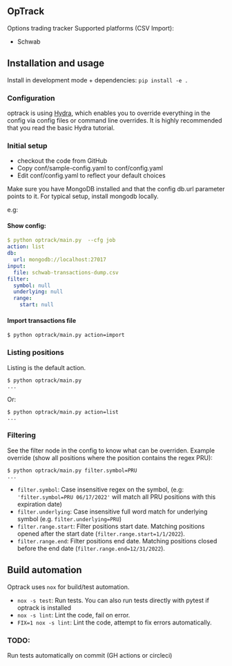 ## OpTrack
Options trading tracker
Supported platforms (CSV Import):
- Schwab

## Installation and usage
Install in development mode + dependencies: `pip install -e .`

### Configuration
optrack is using [Hydra](https://hydra.cc), which enables you to override everything in the config via config files
or command line overrides. It is highly recommended that you read the basic Hydra tutorial.

### Initial setup
- checkout the code from GitHub
- Copy conf/sample-config.yaml to conf/config.yaml
- Edit conf/config.yaml to reflect your default choices

Make sure you have MongoDB installed and that the config db.url parameter points to it.
For typical setup, install mongodb locally.

e.g:
#### Show config:
```yaml
$ python optrack/main.py  --cfg job
action: list
db:
  url: mongodb://localhost:27017
input:
  file: schwab-transactions-dump.csv
filter:
  symbol: null
  underlying: null
  range:
    start: null
```

#### Import transactions file
```commandline
$ python optrack/main.py action=import
```

### Listing positions
Listing is the default action.
```commandline
$ python optrack/main.py
...
```
Or:
```commandline
$ python optrack/main.py action=list
...
```

### Filtering
See the filter node in the config to know what can be overriden.
Example override (show all positions where the position contains the regex PRU):
```commandline
$ python optrack/main.py filter.symbol=PRU
...
```

- `filter.symbol`: Case insensitive regex on the symbol, (e.g: `'filter.symbol=PRU 06/17/2022'` will match all PRU positions with this expiration date)
- `filter.underlying`: Case insensitive full word match for underlying symbol (e.g. `filter.underlying=PRU`)
- `filter.range.start`: Filter positions start date. Matching positions opened after the start date (`filter.range.start=1/1/2022`). 
- `filter.range.end`: Filter positions end date. Matching positions closed before the end date (`filter.range.end=12/31/2022`). 

## Build automation
Optrack uses `nox` for build/test automation.
- `nox -s test`: Run tests. You can also run tests directly with pytest if optrack is installed
- `nox -s lint`: Lint the code, fail on error.
- `FIX=1 nox -s lint`: Lint the code, attempt to fix errors automatically.

### TODO:
Run tests automatically on commit (GH actions or circleci)

